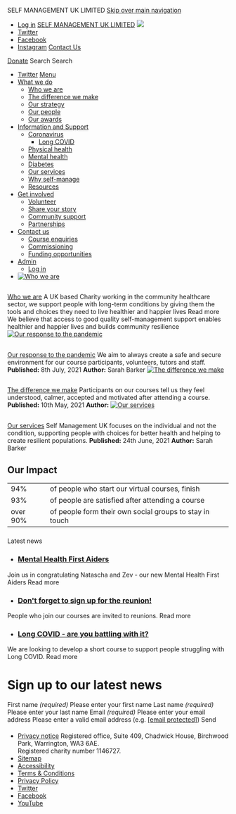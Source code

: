 

 SELF MANAGEMENT UK LIMITED
[Skip over main navigation](#startcontent)
* [Log in](/login?ReturnURL=%2f "Log in to contribute or update your details")
[SELF MANAGEMENT UK LIMITED](/ "Home")
![](/GetImage.aspx?IDMF=5580f93f-2c97-4a9a-8949-040e73b91693&w=500&h=184&src=mc)  
* [Twitter](https://mobile.twitter.com/SelfManageUK)
* [Facebook](https://www.facebook.com/selfmanagementuk)
* [Instagram](https://www.instagram.com/selfmanagementuk/)
[Contact Us](/cdn-cgi/l/email-protection#3159545d5d5e7142545d575c505f5056545c545f45445a1f5e4356)  
  
[Donate](https://www.justgiving.com/selfmanagementuk)
Search
Search
* [Twitter](https://twitter.com/RITPlatforms "Follow us")
[Menu](#menu)
* [What we do](/Pages/Display.aspx?Title=who-we-are "What we do drop down menu")
	+ [Who we are](/who-we-are)
	+ [The difference we make](/the-difference-we-make)
	+ [Our strategy](/our-strategy)
	+ [Our people](/our-people)
	+ [Our awards](/our-awards)
* [Information and Support](/Pages/Display.aspx?Title=self-management "Information and Support drop down menu")
	+ [Coronavirus](/Pages/Display.aspx?Title=coronavirus "Coronavirus drop down menu")
		- [Long COVID](/long-covid)
	+ [Physical health](/physical-health)
	+ [Mental health](/mental-health)
	+ [Diabetes](/diabetes)
	+ [Our services](/our-services)
	+ [Why self-manage](/why-self-manage)
	+ [Resources](/resources)
* [Get involved](/Pages/Display.aspx?Title=our-impact-1 "Get involved drop down menu")
	+ [Volunteer](/volunteer)
	+ [Share your story](/share-your-story)
	+ [Community support](/community-support)
	+ [Partnerships](/partnerships)
* [Contact us](/Pages/Display.aspx?Title=support-our-work "Contact us drop down menu")
	+ [Course enquiries](/course-enquiries)
	+ [Commissioning](/commissioning)
	+ [Funding opportunities](/funding-opportunities)
* [Admin](#)
	+ [Log in](/login?ReturnURL=%2f "Log in to contribute or update your details")
* [![Who we are](/images/6a3d7344-ec28-49a3-b634-e1e2edff1c88/cropped?width=1600&height=600)](/who-we-are "Read: Who we are")
## 
[Who we are](/who-we-are)
A UK based Charity working in the community healthcare sector, we support people with long-term conditions by giving them the tools and choices they need to live healthier and happier lives Read more
We believe that access to good quality self-management support enables healthier and happier lives and builds community resilience
[![Our response to the pandemic](/images/a285c9e7-4394-4da9-acae-6ca532020972/cropped?width=600&height=338)](/blog/our-response-to-the-pandemic "Read: Our response to the pandemic")
## 
[Our response to the pandemic](/blog/our-response-to-the-pandemic)
We aim to always create a safe and secure environment for our course participants, volunteers, tutors and staff.
**Published:**
8th July, 2021
**Author:**
Sarah Barker
[![The difference we make](/images/c8f7fbab-3416-4654-8f67-5e3649d8c767/cropped?width=600&height=338)](/the-difference-we-make "Read: The difference we make")
## 
[The difference we make](/the-difference-we-make)
Participants on our courses tell us they feel understood, calmer, accepted and motivated after attending a course.
**Published:**
10th May, 2021
**Author:**
[![Our services](/images/e0ad708a-c277-48a3-bb83-cc9f8a1a925c/cropped?width=600&height=338)](/our-services "Read: Our services")
## 
[Our services](/our-services)
Self Management UK focuses on the individual and not the condition, supporting people with choices for better health and helping to create resilient populations.
**Published:**
24th June, 2021
**Author:**
Sarah Barker
## Our Impact
|  |  |
| --- | --- |
| 94%  | of people who start our virtual courses, finish |
| 93%  | of people are satisfied after attending a course |
| over 90% | of people form their own social groups to stay in touch |
### 
Latest news
* ### [Mental Health First Aiders](/news/organisation-mental-health-first-aiders)
Join us in congratulating Natascha and Zev - our new Mental Health First Aiders Read more
* ### [Don't forget to sign up for the reunion!](/news/dont-forget-to-sign-up-for-the-reunion)
People who join our courses are invited to reunions. Read more
* ### [Long COVID - are you battling with it?](/news/long-covid-are-you-battling-with-it)
We are looking to develop a short course to support people struggling with Long COVID. Read more
# Sign up to our latest news
First name *(required)*
Please enter your first name
Last name *(required)*
Please enter your last name
Email *(required)*
Please enter your email address
Please enter a valid email address (e.g. [[email protected]](/cdn-cgi/l/email-protection))
Send
#### 
* [Privacy notice](/Handlers/Download.ashx?IDMF=c0492795-24f7-477c-942f-5fe81bd58edc)
Registered office, Suite 409, Chadwick House, Birchwood Park, Warrington, WA3 6AE.    
Registered charity number 1146727.
* [Sitemap](/sitemap)
* [Accessibility](/accessibility)
* [Terms & Conditions](/terms-and-conditions)
* [Privacy Policy](/privacy-policy)
* [Twitter](https://twitter.com/)
* [Facebook](https://www.facebook.com/)
* [YouTube](https://www.youtube.com/)
